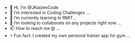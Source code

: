 - 👋 Hi, I’m @JKaizenCode
- 👀 I’m interested in Coding Challenges ...
- 🌱 I’m currently learning In RMIT...
- 💞️ I’m looking to collaborate on any projects right now ...
- 📫 How to reach me @ ...
- ⚡ Fun fact: I created my own personal trainer app for gym ...

<!---
JKaizenCode/JKaizenCode is a ✨ special ✨ repository because its `README.md` (this file) appears on your GitHub profile.
You can click the Preview link to take a look at your changes.
--->
